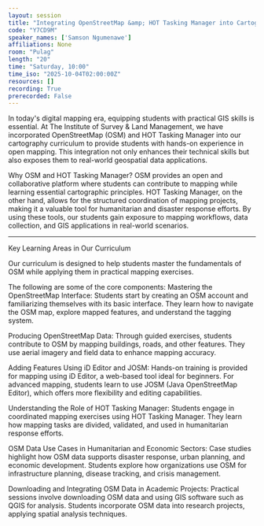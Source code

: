 ```yaml
---
layout: session
title: "Integrating OpenStreetMap &amp; HOT Tasking Manager into Cartography Curriculum"
code: "Y7CD9M"
speaker_names: ['Samson Ngumenawe']
affiliations: None
room: "Pulag"
length: "20"
time: "Saturday, 10:00"
time_iso: "2025-10-04T02:00:00Z"
resources: []
recording: True
prerecorded: False
---
```


In today's digital mapping era, equipping students with practical GIS skills is essential. At The Institute of Survey &amp; Land Management, we have incorporated OpenStreetMap (OSM) and HOT Tasking Manager into our cartography curriculum to provide students with hands-on experience in open mapping. This integration not only enhances their technical skills but also exposes them to real-world geospatial data applications.

Why OSM and HOT Tasking Manager?
OSM provides an open and collaborative platform where students can contribute to mapping while learning essential cartographic principles. HOT Tasking Manager, on the other hand, allows for the structured coordination of mapping projects, making it a valuable tool for humanitarian and disaster response efforts. By using these tools, our students gain exposure to mapping workflows, data collection, and GIS applications in real-world scenarios.

<hr>

Key Learning Areas in Our Curriculum

Our curriculum is designed to help students master the fundamentals of OSM while applying them in practical mapping exercises.
 
The following are some of the core components:
Mastering the OpenStreetMap Interface: Students start by creating an OSM account and familiarizing themselves with its basic interface. They learn how to navigate the OSM map, explore mapped features, and understand the tagging system.

Producing OpenStreetMap Data: Through guided exercises, students contribute to OSM by mapping buildings, roads, and other features. They use aerial imagery and field data to enhance mapping accuracy.

Adding Features Using iD Editor and JOSM: Hands-on training is provided for mapping using iD Editor, a web-based tool ideal for beginners. For advanced mapping, students learn to use JOSM (Java OpenStreetMap Editor), which offers more flexibility and editing capabilities.

Understanding the Role of HOT Tasking Manager: Students engage in coordinated mapping exercises using HOT Tasking Manager. They learn how mapping tasks are divided, validated, and used in humanitarian response efforts.

OSM Data Use Cases in Humanitarian and Economic Sectors: Case studies highlight how OSM data supports disaster response, urban planning, and economic development. Students explore how organizations use OSM for infrastructure planning, disease tracking, and crisis management.

Downloading and Integrating OSM Data in Academic Projects: Practical sessions involve downloading OSM data and using GIS software such as QGIS for analysis.
Students incorporate OSM data into research projects, applying spatial analysis techniques.

